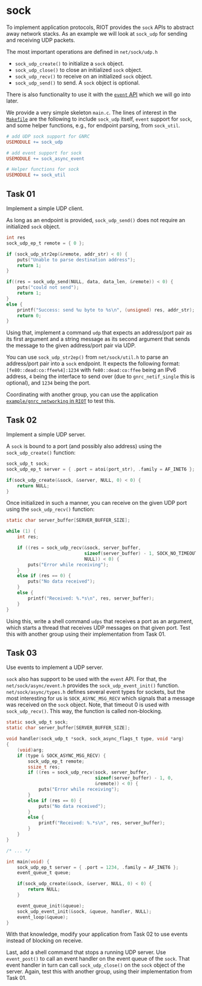 # sock

To implement application protocols, RIOT provides the `sock` APIs to abstract away network stacks.
As an example we will look at `sock_udp` for sending and receiving UDP packets.

The most important operations are defined in `net/sock/udp.h`

- `sock_udp_create()` to initialize a `sock` object.
- `sock_udp_close()` to close an initialized `sock` object.
- `sock_udp_recv()` to receive on an initialized `sock` object.
- `sock_udp_send()` to send. A `sock` object is optional.

There is also functionality to use it with the [`event` API](../07-events) which we will go into
later.

We provide a very simple skeleton `main.c`. The lines of interest in the
[`Makefile`](./Makefile) are the following to include `sock_udp` itself, `event` support for `sock`,
and some helper functions, e.g., for endpoint parsing, from `sock_util`.

```Makefile
# add UDP sock support for GNRC
USEMODULE += sock_udp

# add event support for sock
USEMODULE += sock_async_event

# Helper functions for sock
USEMODULE += sock_util
```

## Task 01

Implement a simple UDP client.

As long as an endpoint is provided, `sock_udp_send()` does not require an initialized `sock` object.

```C
int res
sock_udp_ep_t remote = { 0 };

if (sock_udp_str2ep(&remote, addr_str) < 0) {
    puts("Unable to parse destination address");
    return 1;
}

if((res = sock_udp_send(NULL, data, data_len, &remote)) < 0) {
    puts("could not send");
    return 1;
}
else {
    printf("Success: send %u byte to %s\n", (unsigned) res, addr_str);
    return 0;
}
```

Using that, implement a command `udp` that expects an address/port pair as its first argument and a
string message as its second argument that sends the message to the given address/port pair via UDP.

You can use `sock_udp_str2ep()` from `net/sock/util.h` to parse an address/port pair into a `sock`
endpoint. It expects the following format: `[fe80::dead:co:ffee%4]:1234` with `fe80::dead:co:ffee`
being an IPv6 address, `4` being the interface to send over (due to `gnrc_netif_single` this is
optional), and `1234` being the port.

Coordinating with another group, you can use the application [`example/gnrc_networking` in
`RIOT`](../RIOT/examples/gnrc_networking) to test this.

## Task 02

Implement a simple UDP server.

A `sock` is bound to a port (and possibly also address) using the `sock_udp_create()` function:

```C
sock_udp_t sock;
sock_udp_ep_t server = { .port = atoi(port_str), .family = AF_INET6 };

if(sock_udp_create(&sock, &server, NULL, 0) < 0) {
    return NULL;
}
```

Once initialized in such a manner, you can receive on the given UDP port using the `sock_udp_recv()`
function:

```C
static char server_buffer[SERVER_BUFFER_SIZE];

while (1) {
    int res;

    if ((res = sock_udp_recv(&sock, server_buffer,
                             sizeof(server_buffer) - 1, SOCK_NO_TIMEOUT,
                             NULL)) < 0) {
        puts("Error while receiving");
    }
    else if (res == 0) {
        puts("No data received");
    }
    else {
        printf("Received: %.*s\n", res, server_buffer);
    }
}
```

Using this, write a shell command `udps` that receives a port as an argument, which starts a thread
that receives UDP messages on that given port. Test this with another group using their
implementation from Task 01.

## Task 03

Use events to implement a UDP server.

`sock` also has support to be used with the `event` API. For that, the `net/sock/async/event.h`
provides the `sock_udp_event_init()` function. `net/sock/async/types.h` defines several event types
for sockets, but the most interesting for us is `SOCK_ASYNC_MSG_RECV` which signals that a message
was received on the `sock` object. Note, that timeout 0 is used with `sock_udp_recv()`. This way,
the function is called non-blocking.

```C
static sock_udp_t sock;
static char server_buffer[SERVER_BUFFER_SIZE];

void handler(sock_udp_t *sock, sock_async_flags_t type, void *arg)
{
    (void)arg;
    if (type & SOCK_ASYNC_MSG_RECV) {
        sock_udp_ep_t remote;
        ssize_t res;
        if ((res = sock_udp_recv(sock, server_buffer,
                                 sizeof(server_buffer) - 1, 0,
                                 &remote)) < 0) {
            puts("Error while receiving");
        }
        else if (res == 0) {
            puts("No data received");
        }
        else {
            printf("Received: %.*s\n", res, server_buffer);
        }
    }
}

/* ... */

int main(void) {
    sock_udp_ep_t server = { .port = 1234, .family = AF_INET6 };
    event_queue_t queue;

    if(sock_udp_create(&sock, &server, NULL, 0) < 0) {
        return NULL;
    }

    event_queue_init(&queue);
    sock_udp_event_init(&sock, &queue, handler, NULL);
    event_loop(&queue);
}
```

With that knowledge, modify your application from Task 02 to use events instead of blocking on
receive.

Last, add a shell command that stops a running UDP server. Use `event_post()` to call an event
handler on the event queue of the `sock`. That event handler in turn can call `sock_udp_close()` on
the `sock` object of the server. Again, test this with another group, using their implementation
from Task 01.
